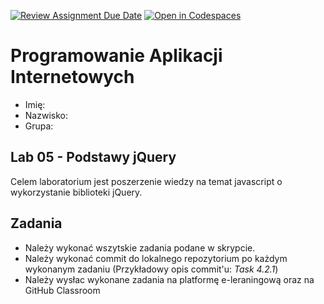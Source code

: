 [![Review Assignment Due Date](https://classroom.github.com/assets/deadline-readme-button-24ddc0f5d75046c5622901739e7c5dd533143b0c8e959d652212380cedb1ea36.svg)](https://classroom.github.com/a/bDot6Xgh)
[![Open in Codespaces](https://classroom.github.com/assets/launch-codespace-7f7980b617ed060a017424585567c406b6ee15c891e84e1186181d67ecf80aa0.svg)](https://classroom.github.com/open-in-codespaces?assignment_repo_id=15080016)
# Programowanie Aplikacji Internetowych

- Imię:
- Nazwisko:
- Grupa:

## Lab 05 - Podstawy jQuery

Celem laboratorium jest poszerzenie wiedzy na temat javascript o wykorzystanie biblioteki jQuery.

## Zadania

- Należy wykonać wszytskie zadania podane w skrypcie.
- Należy wykonać commit do lokalnego repozytorium po każdym wykonanym zadaniu (Przykładowy opis commit'u: *Task 4.2.1*)
- Należy wysłac wykonane zadania na platformę e-leraningową oraz na GitHub Classroom
